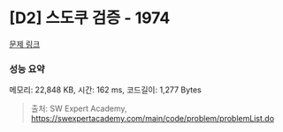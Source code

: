 # [D2] 스도쿠 검증 - 1974 

[문제 링크](https://swexpertacademy.com/main/code/problem/problemDetail.do?contestProbId=AV5Psz16AYEDFAUq) 

### 성능 요약

메모리: 22,848 KB, 시간: 162 ms, 코드길이: 1,277 Bytes



> 출처: SW Expert Academy, https://swexpertacademy.com/main/code/problem/problemList.do
